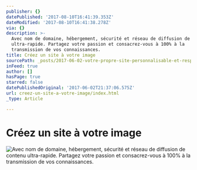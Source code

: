 ```yaml
---
publisher: {}
datePublished: '2017-08-10T16:41:39.353Z'
dateModified: '2017-08-10T16:41:38.278Z'
via: {}
description: >-
  Avec nom de domaine, hébergement, sécurité et réseau de diffusion de contenu
  ultra-rapide. Partagez votre passion et consacrez-vous à 100% à la
  transmission de vos connaissances.
title: Créez un site à votre image
sourcePath: _posts/2017-06-02-votre-propre-site-personnalisable-et-responsive.md
inFeed: true
author: []
hasPage: true
starred: false
datePublishedOriginal: '2017-06-02T21:37:06.575Z'
url: creez-un-site-a-votre-image/index.html
_type: Article

---
```

# **Créez un site à votre image**
![Avec nom de domaine, hébergement, sécurité et réseau de diffusion de contenu ultra-rapide. Partagez votre passion et consacrez-vous à 100% à la transmission de vos connaissances.](https://the-grid-user-content.s3-us-west-2.amazonaws.com/490018c4-27ed-49a4-86f7-2b6870a73838.gif)